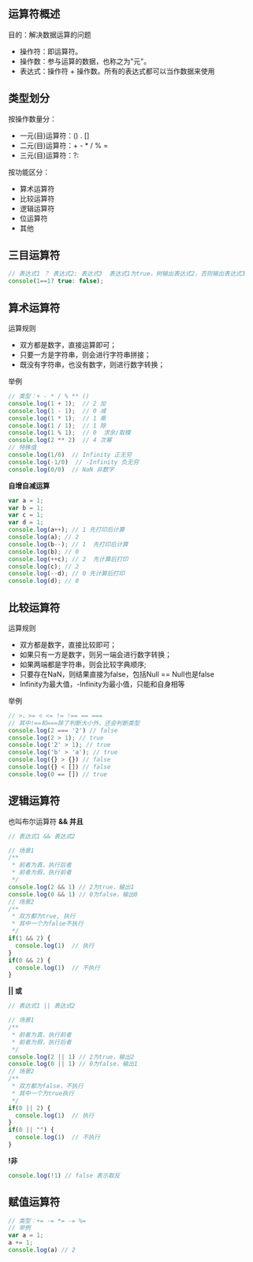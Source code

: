 ## 运算符概述
目的：解决数据运算的问题
  - 操作符：即运算符。
  - 操作数：参与运算的数据，也称之为"元"。
  - 表达式：操作符 + 操作数。所有的表达式都可以当作数据来使用
## 类型划分
按操作数量分：
  - 一元(目)运算符：() . []
  - 二元(目)运算符：+ - * / % =
  - 三元(目)运算符：?:

按功能区分：
  - 算术运算符
  - 比较运算符
  - 逻辑运算符
  - 位运算符
  - 其他
## 三目运算符
```js
// 表达式1 ？ 表达式2: 表达式3  表达式1为true，树输出表达式2，否则输出表达式3
console(1==1? true: false);
```
## 算术运算符
运算规则
  - 双方都是数字，直接运算即可；
  - 只要一方是字符串，则会进行字符串拼接；
  - 既没有字符串，也没有数字，则进行数字转换；

举例
```js
// 类型：+ - * / % ** ()
console.log(1 + 1);  // 2 加
console.log(1 - 1);  // 0 减
console.log(1 * 1);  // 1 乘
console.log(1 / 1);  // 1 除
console.log(1 % 1);  // 0  求余/取模
console.log(2 ** 2)  // 4 次幂
// 特殊值
console.log(1/0)  // Infinity 正无穷
console.log(-1/0)  // -Infinity 负无穷
console.log(0/0)  // NaN 非数字
```
**自增自减运算**
```js
var a = 1;
var b = 1;
var c = 1;
var d = 1;
console.log(a++); // 1 先打印后计算
console.log(a); // 2
console.log(b--); // 1  先打印后计算
console.log(b); // 0
console.log(++c); // 2  先计算后打印
console.log(c); // 2
console.log(--d); // 0 先计算后打印
console.log(d); // 0
```
## 比较运算符
运算规则
  - 双方都是数字，直接比较即可；
  - 如果只有一方是数字，则另一端会进行数字转换；
  - 如果两端都是字符串，则会比较字典顺序;
  - 只要存在NaN，则结果直接为false，包括Null == Null也是false
  - Infinity为最大值，-Infinity为最小值，只能和自身相等

举例
```js
// >、>= < <= != !== == ===
// 其中!==和===除了判断大小外，还会判断类型
console.log(2 === '2') // false
console.log(2 > 1); // true
console.log('2' > 1); // true
console.log('b' > 'a'); // true
console.log({} > {}) // false
console.log({} < []) // false
console.log(0 == []) // true
```
## 逻辑运算符
也叫布尔运算符
**&& 并且**
```js
// 表达式1 && 表达式2

// 场景1
/**
 * 前者为真，执行后者
 * 前者为假，执行前者
 */
console.log(2 && 1) // 2为true，输出1
console.log(0 && 1) // 0为false，输出0
// 场景2
/**
 * 双方都为true, 执行
 * 其中一个为false不执行
 */
if(1 && 2) {
  console.log(1)  // 执行
}
if(0 && 2) {
  console.log(1)  // 不执行
}
```
**|| 或**
```js
// 表达式1 || 表达式2

// 场景1
/**
 * 前者为真，执行前者
 * 前者为假，执行后者
 */
console.log(2 || 1) // 2为true，输出2
console.log(0 || 1) // 0为false，输出1
// 场景2
/**
 * 双方都为false，不执行
 * 其中一个为true执行
 */
if(0 || 2) {
  console.log(1)  // 执行
}
if(0 || "") {
  console.log(1)  // 不执行
}
```
**!非**
```js
console.log(!1) // false 表示取反
```
## 赋值运算符
```js
// 类型：+= -= *= -= %=
// 举例
var a = 1;
a += 1;
console.log(a) // 2
```
